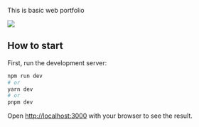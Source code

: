 This is basic web portfolio

<img src="https://i.postimg.cc/fW6jD91p/Landing-Page.png" />

## How to start

First, run the development server:

```bash
npm run dev
# or
yarn dev
# or
pnpm dev
```


Open [http://localhost:3000](http://localhost:3000) with your browser to see the result.
